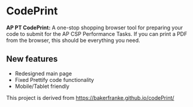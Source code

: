 # CodePrint

**AP PT CodePrint:** 
A one-stop shopping browser tool for preparing your code to submit for the AP CSP Performance Tasks. If you can print a PDF from the browser, this should be everything you need. 

## New features

- Redesigned main page
- Fixed Prettify code functionality
- Mobile/Tablet friendly


This project is derived from https://bakerfranke.github.io/codePrint/
